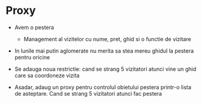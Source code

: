# Proxy

- Avem o pestera
    - Management al vizitelor cu nume, pret, ghid si o functie de vizitare

- In lunile mai putin aglomerate nu merita sa stea mereu ghidul la pestera pentru oricine
- Se adauga noua restrictie: cand se strang 5 vizitatori atunci vine un ghid care sa coordoneze vizita

- Asadar, adaug un proxy pentru controlul obietului pestera printr-o lista de asteptare. Cand se strang 5 vizitatori
  atunci fac pestera